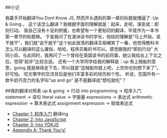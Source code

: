 ##小记

我着手开始翻译You Dont Know JS, 然而开头遇到的第一章的标题就懵逼了: Up & Going 。 这个该怎么翻译？我根据字面的理解就是：起床，走吧，演变成：即刻行动。 我自己没有十足的把握，也希望有一个更贴切的翻译，毕竟作为一本书第一章节的标题嘛。 于是我问了在澳洲读书的学长，他给的理解是“马上开始，说干就干”，我们就“说干就干”这个如此放荡的翻译互相嘲笑了一番，他觉得教科书怎么可以翻译的这么庸俗，哈哈，程序员看的书可以。感觉跟我的“即刻行动” 大同小异。与此同时，我再问了一个曾经在英国读书的前同事，她让我给出上下文之后，觉得“起步”比较合适。 还有一个大学同学给我的解释是：up 有上贼船的意思，going 就是继续走下去，所以就是“这贼船你就上吧，上完你也别想下来了”。好可怕。 咬文嚼字的交流背后是他们丰富多彩的经历和个性。 听说，在国外有一款牛奶巧克力的名字叫“up and go” 是不是翻译成“想吃就吃”？

##我的翻译对照表
up & going -> 行动
into programming -> 程序入门
statement -> 语句
literal value -> 字面量
expressions -> 表达式
arithmetic expression -> 算术表达式
assignment expression -> 赋值表达式

* [Chapter 1: 程序入门](ch1_zh.md) 翻译ing
* [Chapter 2: Into JavaScript](ch2.md)
* [Chapter 3: Into YDKJS](ch3.md)
* [Appendix A: Thank You's!](apA.md)
